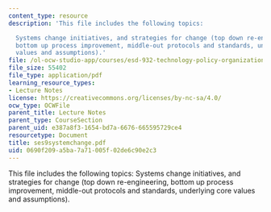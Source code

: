 ```yaml
---
content_type: resource
description: 'This file includes the following topics:

  Systems change initiatives, and strategies for change (top down re-engineering,
  bottom up process improvement, middle-out protocols and standards, underlying core
  values and assumptions).'
file: /ol-ocw-studio-app/courses/esd-932-technology-policy-organizations-spring-2005/0690f209a5ba7a71005f02de6c90e2c3_ses9systemchange.pdf
file_size: 55402
file_type: application/pdf
learning_resource_types:
- Lecture Notes
license: https://creativecommons.org/licenses/by-nc-sa/4.0/
ocw_type: OCWFile
parent_title: Lecture Notes
parent_type: CourseSection
parent_uid: e387a8f3-1654-bd7a-6676-665595729ce4
resourcetype: Document
title: ses9systemchange.pdf
uid: 0690f209-a5ba-7a71-005f-02de6c90e2c3
---
```

This file includes the following topics:
Systems change initiatives, and strategies for change (top down re-engineering, bottom up process improvement, middle-out protocols and standards, underlying core values and assumptions).